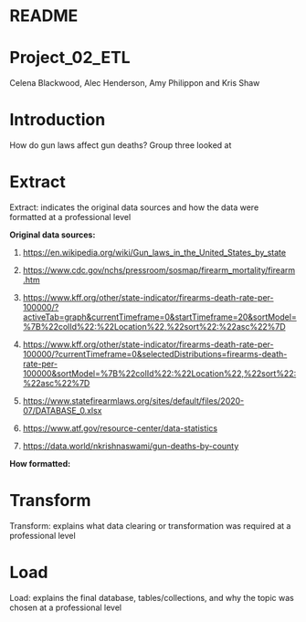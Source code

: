 # README
# Project_02_ETL
Celena Blackwood, Alec Henderson, Amy Philippon and Kris Shaw

# Introduction
How do gun laws affect gun deaths? Group three looked at 

# Extract
Extract: indicates the original
data sources and how the data
were formatted at a professional
level

**Original data sources:** 

1. https://en.wikipedia.org/wiki/Gun_laws_in_the_United_States_by_state

2. https://www.cdc.gov/nchs/pressroom/sosmap/firearm_mortality/firearm.htm
3. https://www.kff.org/other/state-indicator/firearms-death-rate-per-100000/?activeTab=graph&currentTimeframe=0&startTimeframe=20&sortModel=%7B%22colId%22:%22Location%22,%22sort%22:%22asc%22%7D
4. https://www.kff.org/other/state-indicator/firearms-death-rate-per-100000/?currentTimeframe=0&selectedDistributions=firearms-death-rate-per-100000&sortModel=%7B%22colId%22:%22Location%22,%22sort%22:%22asc%22%7D
5. https://www.statefirearmlaws.org/sites/default/files/2020-07/DATABASE_0.xlsx
6. https://www.atf.gov/resource-center/data-statistics
7. https://data.world/nkrishnaswami/gun-deaths-by-county

**How formatted:**


# Transform
 Transform: explains what data
clearing or transformation was
required at a professional level

# Load
Load: explains the final
database, tables/collections, and
why the topic was chosen at a
professional level


